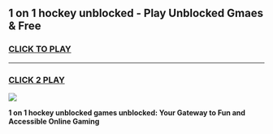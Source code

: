 
## 1 on 1 hockey unblocked - Play Unblocked Gmaes & Free
<h3>
<a href="https://news.freeplayer.one?title=1_on_1_hockey_unblocked&ref=23F">CLICK TO PLAY</a></h3>
<hr>

<h3>
<a href="https://news.freeplayer.one?title=1_on_1_hockey_unblocked&ref=23F">CLICK 2 PLAY</a>
  
</h3>

<a href="https://news.freeplayer.one?title=1_on_1_hockey_unblocked&ref=23F/"><img src="https://clearcache.store/games.png"></a>


**1 on 1 hockey unblocked games unblocked: Your Gateway to Fun and Accessible Online Gaming**
